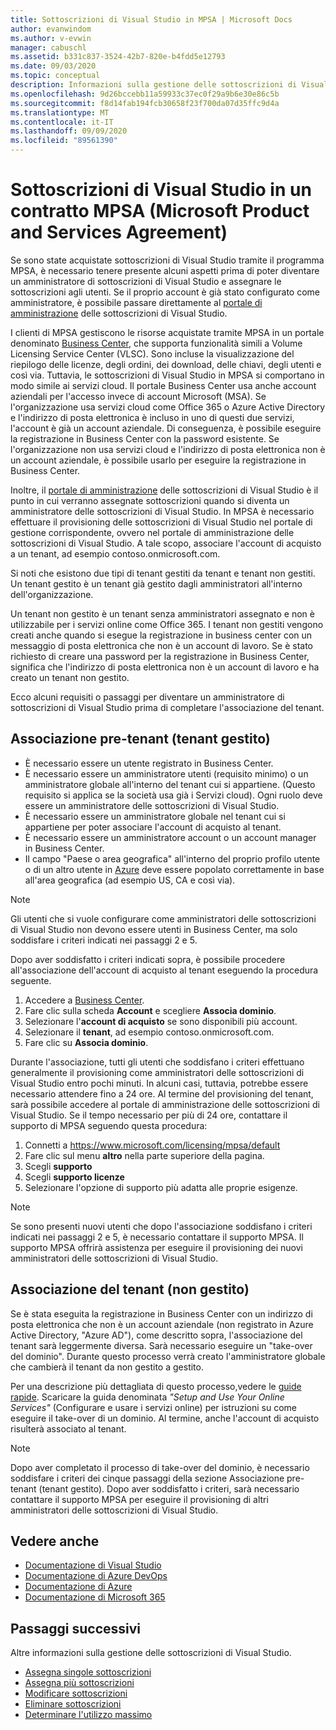 ```yaml
---
title: Sottoscrizioni di Visual Studio in MPSA | Microsoft Docs
author: evanwindom
ms.author: v-evwin
manager: cabuschl
ms.assetid: b331c837-3524-42b7-820e-b4fdd5e12793
ms.date: 09/03/2020
ms.topic: conceptual
description: Informazioni sulla gestione delle sottoscrizioni di Visual Studio in un contratto per prodotti e servizi Microsoft (MPSA)
ms.openlocfilehash: 9d26bccebb11a59933c37ec0f29a9b6e30e86c5b
ms.sourcegitcommit: f8d14fab194fcb30658f23f700da07d35ffc9d4a
ms.translationtype: MT
ms.contentlocale: it-IT
ms.lasthandoff: 09/09/2020
ms.locfileid: "89561390"
---
```

# <a name="visual-studio-subscriptions-in-a-microsoft-products-and-services-agreement-mpsa"></a>Sottoscrizioni di Visual Studio in un contratto MPSA (Microsoft Product and Services Agreement)
Se sono state acquistate sottoscrizioni di Visual Studio tramite il programma MPSA, è necessario tenere presente alcuni aspetti prima di poter diventare un amministratore di sottoscrizioni di Visual Studio e assegnare le sottoscrizioni agli utenti. Se il proprio account è già stato configurato come amministratore, è possibile passare direttamente al [portale di amministrazione](https://manage.visualstudio.com/) delle sottoscrizioni di Visual Studio.

I clienti di MPSA gestiscono le risorse acquistate tramite MPSA in un portale denominato [Business Center](https://businessaccount.microsoft.com/Customer), che supporta funzionalità simili a Volume Licensing Service Center (VLSC). Sono incluse la visualizzazione del riepilogo delle licenze, degli ordini, dei download, delle chiavi, degli utenti e così via. Tuttavia, le sottoscrizioni di Visual Studio in MPSA si comportano in modo simile ai servizi cloud. Il portale Business Center usa anche account aziendali per l'accesso invece di account Microsoft (MSA). Se l'organizzazione usa servizi cloud come Office 365 o Azure Active Directory e l'indirizzo di posta elettronica è incluso in uno di questi due servizi, l'account è già un account aziendale. Di conseguenza, è possibile eseguire la registrazione in Business Center con la password esistente. Se l'organizzazione non usa servizi cloud e l'indirizzo di posta elettronica non è un account aziendale, è possibile usarlo per eseguire la registrazione in Business Center.

Inoltre, il [portale di amministrazione](https://manage.visualstudio.com/) delle sottoscrizioni di Visual Studio è il punto in cui verranno assegnate sottoscrizioni quando si diventa un amministratore delle sottoscrizioni di Visual Studio. In MPSA è necessario effettuare il provisioning delle sottoscrizioni di Visual Studio nel portale di gestione corrispondente, ovvero nel portale di amministrazione delle sottoscrizioni di Visual Studio. A tale scopo, associare l'account di acquisto a un tenant, ad esempio contoso.onmicrosoft.com.

Si noti che esistono due tipi di tenant gestiti da tenant e tenant non gestiti. Un tenant gestito è un tenant già gestito dagli amministratori all'interno dell'organizzazione.

Un tenant non gestito è un tenant senza amministratori assegnato e non è utilizzabile per i servizi online come Office 365. I tenant non gestiti vengono creati anche quando si esegue la registrazione in business center con un messaggio di posta elettronica che non è un account di lavoro. Se è stato richiesto di creare una password per la registrazione in Business Center, significa che l'indirizzo di posta elettronica non è un account di lavoro e ha creato un tenant non gestito.

Ecco alcuni requisiti o passaggi per diventare un amministratore di sottoscrizioni di Visual Studio prima di completare l'associazione del tenant.

## <a name="pre-tenant-association-managed-tenant"></a>Associazione pre-tenant (tenant gestito)
- È necessario essere un utente registrato in Business Center.
- È necessario essere un amministratore utenti (requisito minimo) o un amministratore globale all'interno del tenant cui si appartiene. (Questo requisito si applica se la società usa già i Servizi cloud). Ogni ruolo deve essere un amministratore delle sottoscrizioni di Visual Studio.
- È necessario essere un amministratore globale nel tenant cui si appartiene per poter associare l'account di acquisto al tenant.
- È necessario essere un amministratore account o un account manager in Business Center.
- Il campo "Paese o area geografica" all'interno del proprio profilo utente o di un altro utente in [Azure](https://portal.azure.com/) deve essere popolato correttamente in base all'area geografica (ad esempio US, CA e così via). 

> [!NOTE]
> Gli utenti che si vuole configurare come amministratori delle sottoscrizioni di Visual Studio non devono essere utenti in Business Center, ma solo soddisfare i criteri indicati nei passaggi 2 e 5.

Dopo aver soddisfatto i criteri indicati sopra, è possibile procedere all'associazione dell'account di acquisto al tenant eseguendo la procedura seguente.
1. Accedere a [Business Center](https://businessaccount.microsoft.com/Customer).
2. Fare clic sulla scheda **Account** e scegliere **Associa dominio**.
3. Selezionare l'**account di acquisto** se sono disponibili più account.
4. Selezionare il **tenant**, ad esempio contoso.onmicrosoft.com.
5. Fare clic su **Associa dominio**.

Durante l'associazione, tutti gli utenti che soddisfano i criteri effettuano generalmente il provisioning come amministratori delle sottoscrizioni di Visual Studio entro pochi minuti. In alcuni casi, tuttavia, potrebbe essere necessario attendere fino a 24 ore. Al termine del provisioning del tenant, sarà possibile accedere al portale di amministrazione delle sottoscrizioni di Visual Studio. Se il tempo necessario per più di 24 ore, contattare il supporto di MPSA seguendo questa procedura:
1. Connetti a <https://www.microsoft.com/licensing/mpsa/default>
2. Fare clic sul menu **altro** nella parte superiore della pagina. 
3. Scegli **supporto**
4. Scegli **supporto licenze**
5. Selezionare l'opzione di supporto più adatta alle proprie esigenze. 

> [!NOTE]
> Se sono presenti nuovi utenti che dopo l'associazione soddisfano i criteri indicati nei passaggi 2 e 5, è necessario contattare il supporto MPSA. Il supporto MPSA offrirà assistenza per eseguire il provisioning dei nuovi amministratori delle sottoscrizioni di Visual Studio.

## <a name="tenant-association-unmanaged"></a>Associazione del tenant (non gestito)
Se è stata eseguita la registrazione in Business Center con un indirizzo di posta elettronica che non è un account aziendale (non registrato in Azure Active Directory, "Azure AD"), come descritto sopra, l'associazione del tenant sarà leggermente diversa. Sarà necessario eseguire un "take-over del dominio". Durante questo processo verrà creato l'amministratore globale che cambierà il tenant da non gestito a gestito.

Per una descrizione più dettagliata di questo processo,vedere le [guide rapide](https://www.microsoft.com/Licensing/existing-customer/business-center-training-and-resources.aspx). Scaricare la guida denominata *"Setup and Use Your Online Services"* (Configurare e usare i servizi online) per istruzioni su come eseguire il take-over di un dominio. Al termine, anche l'account di acquisto risulterà associato al tenant.

> [!NOTE]
> Dopo aver completato il processo di take-over del dominio, è necessario soddisfare i criteri dei cinque passaggi della sezione Associazione pre-tenant (tenant gestito). Dopo aver soddisfatto i criteri, sarà necessario contattare il supporto MPSA per eseguire il provisioning di altri amministratori delle sottoscrizioni di Visual Studio.

## <a name="see-also"></a>Vedere anche
- [Documentazione di Visual Studio](https://docs.microsoft.com/visualstudio/)
- [Documentazione di Azure DevOps](https://docs.microsoft.com/azure/devops/)
- [Documentazione di Azure](https://docs.microsoft.com/azure/)
- [Documentazione di Microsoft 365](https://docs.microsoft.com/microsoft-365/)

## <a name="next-steps"></a>Passaggi successivi
Altre informazioni sulla gestione delle sottoscrizioni di Visual Studio.
- [Assegna singole sottoscrizioni](assign-license.md)
- [Assegna più sottoscrizioni](assign-license-bulk.md)
- [Modificare sottoscrizioni](edit-license.md)
- [Eliminare sottoscrizioni](delete-license.md)
- [Determinare l'utilizzo massimo](maximum-usage.md)
